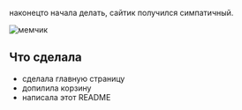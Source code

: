 наконецто начала делать, сайтик получился симпатичный.

![мемчик](https://i.pinimg.com/736x/b1/86/21/b1862191bd2085ca4a88e4be7b6087f3.jpg)
## Что сделала

- сделала главную страницу
- допилила корзину
- написала этот README
